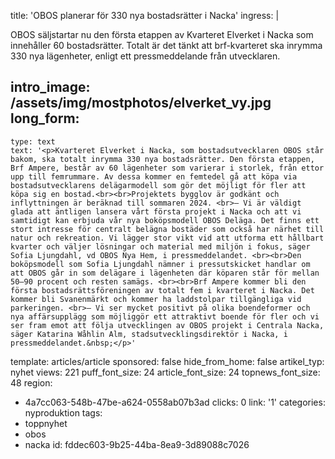 title: 'OBOS planerar för 330 nya bostadsrätter i Nacka'
ingress: |
  <p>OBOS säljstartar nu den första etappen av Kvarteret Elverket i Nacka som innehåller 60 bostadsrätter. Totalt är det tänkt att brf-kvarteret ska inrymma 330 nya lägenheter, enligt ett pressmeddelande från utvecklaren.
  </p>
  
intro_image: /assets/img/mostphotos/elverket_vy.jpg
long_form:
  -
    type: text
    text: '<p>Kvarteret Elverket i Nacka, som bostadsutvecklaren OBOS står bakom, ska totalt inrymma 330 nya bostadsrätter. Den första etappen, Brf Ampere, består av 60 lägenheter som varierar i storlek, från ettor upp till femrummare. Av dessa kommer en femtedel gå att köpa via bostadsutvecklarens delägarmodell som gör det möjligt för fler att köpa sig en bostad.<br><br>Projektets bygglov är godkänt och inflyttningen är beräknad till sommaren 2024. <br>– Vi är väldigt glada att äntligen lansera vårt första projekt i Nacka och att vi samtidigt kan erbjuda vår nya boköpsmodell OBOS Deläga. Det finns ett stort intresse för centralt belägna bostäder som också har närhet till natur och rekreation. Vi lägger stor vikt vid att utforma ett hållbart kvarter och väljer lösningar och material med miljön i fokus, säger Sofia Ljungdahl, vd OBOS Nya Hem, i pressmeddelandet. <br><br>Den boköpsmodell som Sofia Ljungdahl nämner i pressutskicket handlar om att OBOS går in som delägare i lägenheten där köparen står för mellan 50–90 procent och resten samägs. <br><br>Brf Ampere kommer bli den första bostadsrättsföreningen av totalt fem i kvarteret i Nacka. Det kommer bli Svanenmärkt och kommer ha laddstolpar tillgängliga vid parkeringen. <br>– Vi ser mycket positivt på olika boendeformer och nya affärsupplägg som möjliggör ett attraktivt boende för fler och vi ser fram emot att följa utvecklingen av OBOS projekt i Centrala Nacka, säger Katarina Wåhlin Alm, stadsutvecklingsdirektör i Nacka, i pressmeddelandet.&nbsp;</p>'
template: articles/article
sponsored: false
hide_from_home: false
artikel_typ: nyhet
views: 221
puff_font_size: 24
article_font_size: 24
topnews_font_size: 48
region:
  - 4a7cc063-548b-47be-a624-0558ab07b3ad
clicks: 0
link: '1'
categories: nyproduktion
tags:
  - toppnyhet
  - obos
  - nacka
id: fddec603-9b25-44ba-8ea9-3d89088c7026
